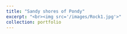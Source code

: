 ```yaml
---
title: "Sandy shores of Pondy"
excerpt: "<br><img src='/images/Rock1.jpg'>"
collection: portfolio
---
```

